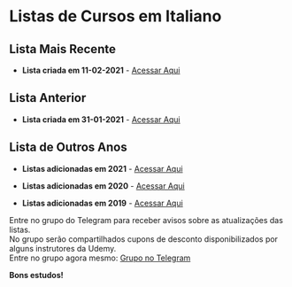 # Listas de Cursos em Italiano

## Lista Mais Recente

  - **Lista criada em 11-02-2021** - [Acessar Aqui](https://github.com/ProgramacaoPratica/CursosUdemy/blob/master/Cursos%20em%20Italiano/2021/Listas/02%20-%20Lista%20-%2011-02-2021.md)
 
## Lista Anterior

  - **Lista criada em 31-01-2021** - [Acessar Aqui](https://github.com/ProgramacaoPratica/CursosUdemy/blob/master/Cursos%20em%20Italiano/2021/Listas/01%20-%20Lista%20-%2031-01-2021.md)
  
## Lista de Outros Anos

  - **Listas adicionadas em 2021** - [Acessar Aqui](https://github.com/ProgramacaoPratica/CursosUdemy/blob/master/Cursos%20em%20Italiano/2021)  
  
  - **Listas adicionadas em 2020** - [Acessar Aqui](https://github.com/ProgramacaoPratica/CursosUdemy/blob/master/Cursos%20em%20Italiano/2020)  

  - **Listas adicionadas em 2019** - [Acessar Aqui](https://github.com/ProgramacaoPratica/CursosUdemy/blob/master/Cursos%20em%20Italiano/2019) 
  
Entre no grupo do Telegram para receber avisos sobre as atualizações das listas.  
No grupo serão compartilhados cupons de desconto disponibilizados por alguns instrutores da Udemy.  
Entre no grupo agora mesmo: [Grupo no Telegram](http://bit.ly/2UvKbVX)

**Bons estudos!**
